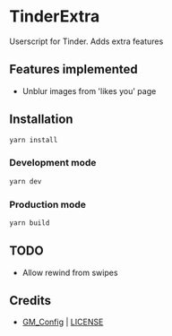# TinderExtra
Userscript for Tinder. Adds extra features

## Features implemented
* Unblur images from 'likes you' page

## Installation
```bash
yarn install
```

### Development mode
```bash
yarn dev
```

### Production mode
```bash
yarn build
```

## TODO
* Allow rewind from swipes

## Credits
* [GM_Config](https://github.com/sizzlemctwizzle/GM_config) | [LICENSE](https://github.com/sizzlemctwizzle/GM_config/blob/master/LICENSE)

